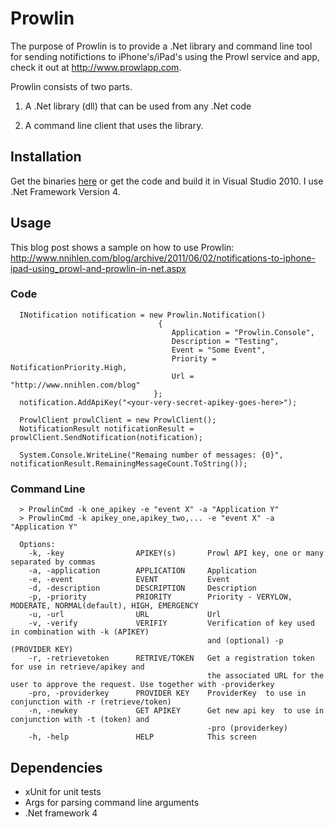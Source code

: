 ﻿Prowlin
=======

The purpose of Prowlin is to provide a .Net library and command line tool for sending notifictions to iPhone's/iPad's using the Prowl service and app, check it out at http://www.prowlapp.com.

Prowlin consists of two parts. 

1) A .Net library (dll) that can be used from any .Net code

2) A command line client that uses the library.

Installation
------------

Get the binaries [here](https://github.com/nippe/Prowlin/downloads) or get the code and build it in Visual Studio 2010. I use .Net Framework Version 4.

Usage
-----
This blog post shows a sample on how to use Prowlin: http://www.nnihlen.com/blog/archive/2011/06/02/notifications-to-iphone-ipad-using_prowl-and-prowlin-in-net.aspx
### Code


      INotification notification = new Prowlin.Notification()
	                                 {
 	                                    Application = "Prowlin.Console",
 	                                    Description = "Testing",
 	                                    Event = "Some Event",
 	                                    Priority = NotificationPriority.High,
 	                                    Url = "http://www.nnihlen.com/blog"
 	                                };
	  notification.AddApiKey("<your-very-secret-apikey-goes-here>");

	  ProwlClient prowlClient = new ProwlClient();
	  NotificationResult notificationResult = prowlClient.SendNotification(notification);

	  System.Console.WriteLine("Remaing number of messages: {0}", notificationResult.RemainingMessageCount.ToString());
	

### Command Line

      > ProwlinCmd -k one_apikey -e "event X" -a "Application Y"
      > ProwlinCmd -k apikey_one,apikey_two,... -e "event X" -a "Application Y"

      Options:
        -k, -key                APIKEY(s)       Prowl API key, one or many separated by commas
        -a, -application        APPLICATION     Application
        -e, -event              EVENT           Event
        -d, -description        DESCRIPTION     Description
        -p, -priority           PRIORITY        Priority - VERYLOW, MODERATE, NORMAL(default), HIGH, EMERGENCY
        -u, -url                URL             Url
		-v, -verify             VERIFIY         Verification of key used in combination with -k (APIKEY)
                                                and (optional) -p (PROVIDER KEY)
        -r, -retrievetoken      RETRIVE/TOKEN   Get a registration token for use in retrieve/apikey and
                                                the associated URL for the user to approve the request. Use together with -providerkey
        -pro, -providerkey      PROVIDER KEY    ProviderKey  to use in conjunction with -r (retrieve/token)
        -n, -newkey             GET APIKEY      Get new api key  to use in conjunction with -t (token) and
                                                -pro (providerkey)
        -h, -help               HELP            This screen


Dependencies
------------

* xUnit for unit tests
* Args for parsing command line arguments
* .Net framework 4

